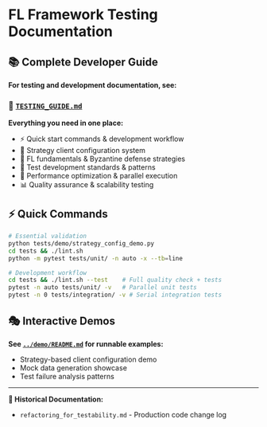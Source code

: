 # FL Framework Testing Documentation

## 📚 Complete Developer Guide

**For testing and development documentation, see:**

### 🎯 [`TESTING_GUIDE.md`](TESTING_GUIDE.md)

**Everything you need in one place:**

- ⚡ Quick start commands & development workflow
- 🔧 Strategy client configuration system
- 🧠 FL fundamentals & Byzantine defense strategies
- 🧪 Test development standards & patterns
- 🚀 Performance optimization & parallel execution
- 📊 Quality assurance & scalability testing

## ⚡ Quick Commands

```bash
# Essential validation
python tests/demo/strategy_config_demo.py
cd tests && ./lint.sh
python -m pytest tests/unit/ -n auto -x --tb=line

# Development workflow
cd tests && ./lint.sh --test    # Full quality check + tests
pytest -n auto tests/unit/ -v   # Parallel unit tests
pytest -n 0 tests/integration/ -v # Serial integration tests
```

## 🎭 Interactive Demos

**See [`../demo/README.md`](../demo/README.md) for runnable examples:**

- Strategy-based client configuration demo
- Mock data generation showcase
- Test failure analysis patterns

---

**📖 Historical Documentation:**

- `refactoring_for_testability.md` - Production code change log
